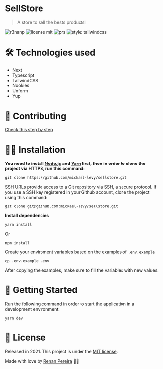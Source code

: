 # SellStore
> A store to sell the bests products!

![r3nanp](https://img.shields.io/badge/r3nanp-sellstore-blue?style=for-the-badge&logo=react)
![license mit](https://img.shields.io/github/license/r3nanp/sellstore?color=blue&label=LICENSE&logo=github&style=for-the-badge)
![prs](https://img.shields.io/static/v1?label=PRs&message=welcome&style=for-the-badge&color=24B36B&labelColor=000000)
![style: tailwindcss](https://img.shields.io/badge/tailwindcss-%2338B2AC.svg?style=for-the-badge&logo=tailwind-css&logoColor=white)

# 🛠 Technologies used

- Next
- Typescript
- TailwindCSS
- Nookies
- Unform
- Yup

# 🎉 Contributing

[Check this step by step](CONTRIBUTING.md)


# 👷‍♂️ Installation

**You need to install [Node.js](https://nodejs.org/en/download/) and [Yarn](https://yarnpkg.com/) first, then in order to clone the project via HTTPS, run this command:**

```
git clone https://github.com/mickael-levy/sellstore.git
```

SSH URLs provide access to a Git repository via SSH, a secure protocol. If you use a SSH key registered in your Github account, clone the project using this command:

```
git clone git@github.com:mickael-levy/sellstore.git
```

**Install dependencies**

```
yarn install
```

Or

```
npm install
```

Create your enviroment variables based on the examples of ```.env.example```

```
cp .env.example .env
```

After copying the examples, make sure to fill the variables with new values.

# 🏃 Getting Started

Run the following command in order to start the application in a development environment:

```yarn dev```

# :closed_book: License

Released in 2021.
This project is under the [MIT license](LICENSE).

Made with love by [Renan Pereira](https://github.com/mickael-levy) 💜🚀
